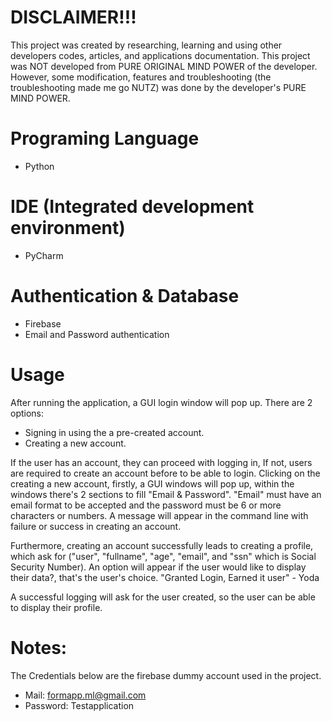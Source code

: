 

# DISCLAIMER!!!
This project was created by researching, learning and using other developers codes, articles, and applications documentation. This project was NOT developed from PURE ORIGINAL MIND POWER of the developer. However, some modification, features and troubleshooting (the troubleshooting made me go NUTZ) was done by the developer's PURE MIND POWER.                                                                                                                             


# Programing Language
- Python

# IDE (Integrated development environment)
- PyCharm

# Authentication & Database
- Firebase
- Email and Password authentication

# Usage
After running the application, a GUI login window will pop up. There are 2 options:
- Signing in using the a pre-created account.
- Creating a new account.

If the user has an account, they can proceed with logging in, If not, users are required to create an account before to be able to login.
Clicking on the creating a new account, firstly, a GUI windows will pop up, within the windows there's 2 sections to fill "Email & Password".
"Email" must have an email format to be accepted and the password must be 6 or more characters or numbers. A message will appear in the command
line with failure or success in creating an account.

Furthermore, creating an account successfully leads to creating a profile, which ask for ("user", "fullname", "age", "email", and "ssn"
which is Social Security Number). An option will appear if the user would like to display their data?, that's the user's choice.
"Granted Login, Earned it user" - Yoda

A successful logging will ask for the user created, so the user can be able to display their profile.


# Notes:
The Credentials below are the firebase dummy account used in the project.
- Mail: formapp.ml@gmail.com
- Password: Testapplication
